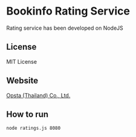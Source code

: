 # Bookinfo Rating Service

Rating service has been developed on NodeJS

## License

MIT License

## Website

[Opsta (Thailand) Co., Ltd.](https://www.opsta.co.th)

## How to run

```bash
node ratings.js 8080